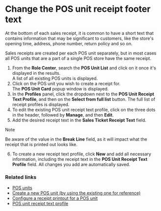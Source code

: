 # Change the POS unit receipt footer text

At the bottom of each sales receipt, it is common to have a short text that contains information that may be significant to customers, like the store's opening time, address, phone number, return policy and so on.

Sales receipts are created per each POS unit separately, but in most cases all POS units that are a part of a single POS store have the same receipt.

1. From the **Role Center**, search the **POS Unit List** and click on it once it's displayed in the results.  
   A list of all existing POS units is displayed.  
2. Click on the POS unit you wish to create a receipt for.  
   The **POS Unit Card** popup window is displayed.
3. In the **Profiles** panel, click the dropdown next to the **POS Unit Receipt Text Profile**, and then on the **Select from full list** button.
   The full list of receipt profiles is displayed.
4. To edit the existing POS unit receipt text profile, click on the three dots in the header, followed by **Manage**, and then **Edit**.
5. Add the desired receipt text in the **Sales Ticket Receipt Text** field.

> [!NOTE]
> Be aware of the value in the **Break Line** field, as it will impact what the receipt that is printed out looks like.

6. To create a new receipt text profile, click **New** and add all necessary information, including the receipt text in the **POS Unit Receipt Text Profile** field.
   All changes you add are automatically saved.

### Related links

- [POS units](../explanation/POSUnit.md)
- [Create a new POS unit (by using the existing one for reference)](./createnew.md)
- [Configure a receipt printout for a POS unit](./receipt-printout.md)  
- [POS unit receipt text profile](../explanation/POS_unit_Receipt_profile.md) 